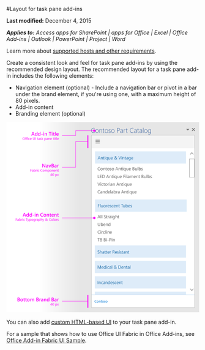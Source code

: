 #Layout for task pane add-ins

**Last modified:** December 4, 2015

***Applies to:** Access apps for SharePoint | apps for Office | Excel | Office Add-ins | Outlook | PowerPoint | Project | Word*

Learn more about [supported hosts and other requirements](https://msdn.microsoft.com/EN-US/library/office/dn833104.aspx).

Create a consistent look and feel for task pane add-ins by using the recommended design layout. The recommended layout for a task pane add-in includes the following elements: 

- Navigation element (optional) - Include a navigation bar or pivot in a bar under the brand element, if you're using one, with a maximum height of 80 pixels.
- Add-in content
- Branding element (optional)

![Layout of a task pane add-in, showing branding, navigation, and content elements](../../images/layouts_taskpane_v0.02.png)

You can also add [custom HTML-based UI](ui-elements.md#custom-HTML-based-UI) to your task pane add-in.

For a sample that shows how to use Office UI Fabric in Office Add-ins, see [Office Add-in Fabric UI Sample](https://github.com/OfficeDev/Office-Add-in-Fabric-UI-Sample).

<!-- Add sample template for content add-in and individual building blocks - Branding, Navigation bar or pivot, input, layout components -->
